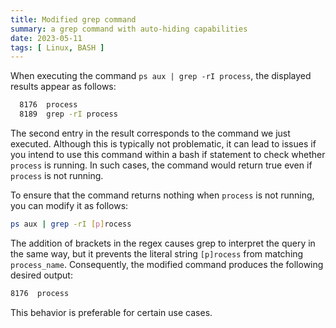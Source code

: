 ```yaml
---
title: Modified grep command
summary: a grep command with auto-hiding capabilities
date: 2023-05-11
tags: [ Linux, BASH ]
---
```


When executing the command `ps aux | grep -rI process`, the displayed results appear as follows:

```bash
  8176  process
  8189  grep -rI process
```

The second entry in the result corresponds to the command we just executed. Although this is typically not problematic, it can lead to issues if you intend to use this command within a bash if statement to check whether `process` is running. In such cases, the command would return true even if `process` is not running.

To ensure that the command returns nothing when `process` is not running, you can modify it as follows:

```bash
ps aux | grep -rI [p]rocess
```

The addition of brackets in the regex causes grep to interpret the query in the same way, but it prevents the literal string `[p]rocess` from matching `process_name`. Consequently, the modified command produces the following desired output:

```bash
8176  process
```

This behavior is preferable for certain use cases.

